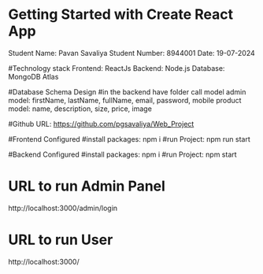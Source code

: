 # Getting Started with Create React App
Student Name: Pavan Savaliya
Student Number: 8944001
Date: 19-07-2024

#Technology stack
Frontend: ReactJs
Backend: Node.js
Database: MongoDB Atlas

#Database Schema Design
#in the backend have folder call model
admin model: firstName, lastName, fullName, email, password, mobile
product model: name, description, size, price, image


#Github URL: https://github.com/pgsavaliya/Web_Project

#Frontend Configured 
#install packages: npm i
#run Project: npm run start

#Backend Configured
#install packages: npm i
#run Project: npm start


# URL to run Admin Panel
http://localhost:3000/admin/login

# URL to run User
http://localhost:3000/
